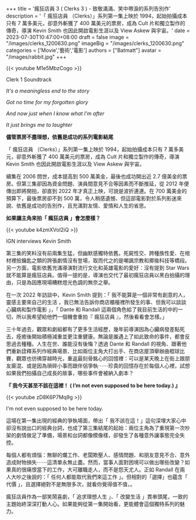 +++
title = '瘋狂店員 3 ( Clerks 3 ) - 致敬滿滿、笑中帶淚的系列告別作'
description = '「 瘋狂店員 （Clerks）」系列第一集上映於 1994，起始拍攝成本只有 7 萬多美元，卻意外斬獲了 400 萬美元的票房，成為 Cult 片和獨立製作的傳奇，導演 Kevin Smith 也因此開啟電影生涯以及 View Askew 與宇宙。'
date = 2023-07-30T10:47:00+08:00
draft = false
image = "/images/clerks_1200630.png"
imageBig = "/images/clerks_1200630.png"
categories = ['Movie','藝術','電影']
authors = ["Batmatt"]
avatar = "/images/rabbit.jpg"
+++

{{< youtube M1e5MbzCogo >}}

Clerk 1 Soundtrack

_It's a meaningless end to the story_

_Got no time for my forgotten glory_

_And now just when I know what I'm after_

_It just brings me to laughter_

**儘管票房不盡理想，依舊是成功的系列電影結尾**

「 瘋狂店員 （Clerks）」系列第一集上映於 1994，起始拍攝成本只有 7 萬多美元，卻意外斬獲了 400 萬美元的票房，成為 Cult 片和獨立製作的傳奇，導演 Kevin Smith 也因此開啟電影生涯以及 View Askew 與宇宙。

續集在 2006 問世，成本提高到 500 萬美金，最後也成功開出近 2.7 億美金的票房。但第三集卻因為資金問題、演員間意見不合等因素而不斷推延，從 2012 年便傳出即將開拍，卻直到 2022 年才真正上映，可說是波折連連。在 700 萬美金的預算下，最後票房卻不到 500 萬，令人稍感遺憾、但這部電影對於系列影迷來說、依舊是成功的告別作，且充滿對友情、愛情和人生的省思。

**如果讓主角來拍「 瘋狂店員 」會怎麼樣？**

{{< youtube k4zmXVol2iQ >}}

IGN interviews Kevin Smith

第三集的笑料沒有前兩集生猛，但幽默感獨特依舊。死屍性交、跨種族性愛、在棺材裡撿鑰匙之類的誇張劇情沒有登場，取而代之的是嘲諷宗教和揶揄科技等橋段。另一方面，電影依舊充滿導演對流行文化和英雄電影的愛好：沒有提到 Star Wars 就不能算是瘋狂店員。值得一提的是，導演也交代了最初瘋狂店員以黑白拍攝的理由，只是為因應現場糟糕燈光色調的無奈之舉。

在一次 2022 年訪談中，Kevin Smith 提到：「 我不能算是一個非常有創意的人，靈感主要來自己的生活 ，我已無法告訴你商店櫃檯裡所發生的事、但我可以談談心臟病和製作電影 」，「 Dante 和 Randall 這兩個角色給了我目前生活的中的一切，所以我希望給他們一個機會重拍『 瘋狂店員 』，然後看看會怎樣。」

三十年過去，觀眾和劇組都有了更多生活經歷，幾年前導演因為心臟病發差點死去，痊癒後開始積極減重並更注重健康。無論是誰遇上了如此致命的事件，都會反思過去種種。人生在世、誰能沒有後悔？透過 Dante 和 Randall 的視角、跟著他們重新詮釋系列作經典場景、比如兩位主角大打出手、在商店屋頂舉辦曲棍球比賽，觀眾也彷彿穿越時光，重返最刻骨銘心的回憶裡：可以是某天晚上在街上跟朋友廝混、或是因為瑣碎小事而跟伴侶爭執⋯⋯珍貴的回憶存在於每個人心裡，試想如果我們拍攝自己成長的故事，哪些事件會被納入劇本？

**『 我今天甚至不該在這裡！ ( I’m not even supposed to be here today.) 』**

{{< youtube zD8K6P7Mq9g >}}

I'm not even supposed to be here today.

這場在第一集出現的經典的爭執場面，帶出「 我不該在這！」這句深埋大家心中卻沒有說出口的經典台詞，也成了第三集結尾的起始：兩位主角為了重現第一次吵架的劇情做足了準備，場景和台詞都像模像樣，卻發生了各種意外讓事態完全失控。

每個人都有煩惱：無聊的爛工作、老闆欺壓人、感情問題、和朋友意見不合、意外造成財物損失⋯⋯這清單永無止盡。然而，當事人面對困境可以做出哪些改變？如果真的很痛恨當下的工作，大可離職走人，而不是怨天尤人。正如 Randall 在兩人大吵之後說的：「 任何人都能取代我們來這工作 」。但相對的「選擇」也蘊含「 代價 」，且選擇絕對不是無限多次，就看你覺得值不值，。

瘋狂店員作為一部笑鬧喜劇，「 追求理想人生 」、「 改變生活 」貫串頭尾，一致的主題始終深深打動人心。如果能夠從第一集開始看，更能體會這個獨特系列的魅力。